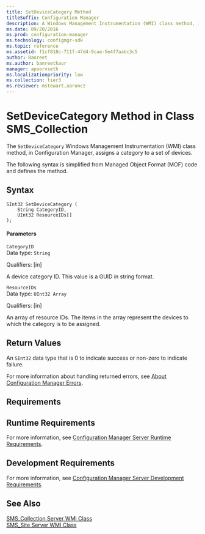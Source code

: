 ```yaml
---
title: SetDeviceCategory Method
titleSuffix: Configuration Manager
description: A Windows Management Instrumentation (WMI) class method, in Configuration Manager, assigns a category to a set of devices.
ms.date: 09/20/2016
ms.prod: configuration-manager
ms.technology: configmgr-sdk
ms.topic: reference
ms.assetid: f1cf818c-711f-47d4-9cae-5e4f7aabc3c5
author: Banreet
ms.author: banreetkaur
manager: apoorvseth
ms.localizationpriority: low
ms.collection: tier3
ms.reviewer: mstewart,aaroncz 
---
```

# SetDeviceCategory Method in Class SMS_Collection
The `SetDeviceCategory` Windows Management Instrumentation (WMI) class method, in Configuration Manager, assigns a category to a set of devices.  

 The following syntax is simplified from Managed Object Format (MOF) code and defines the method.  

## Syntax  

```  
SInt32 SetDeviceCategory (  
    String CategoryID,   
    UInt32 ResourceIDs[]  
);  

```  

#### Parameters  
 `CategoryID`  
 Data type: `String`  

 Qualifiers: [in]  

 A device category ID. This value is a GUID in string format.  

 `ResourceIDs`  
 Data type: `UInt32 Array`  

 Qualifiers: [in]  

 An array of resource IDs. The items in the array represent the devices to which the category is to be assigned.  

## Return Values  
 An `SInt32` data type that is 0 to indicate success or non-zero to indicate failure.  

 For more information about handling returned errors, see [About Configuration Manager Errors](../../../../../develop/core/understand/about-configuration-manager-errors.md).  

## Requirements  

## Runtime Requirements  
 For more information, see [Configuration Manager Server Runtime Requirements](../../../../../develop/core/reqs/server-runtime-requirements.md).  

## Development Requirements  
 For more information, see [Configuration Manager Server Development Requirements](../../../../../develop/core/reqs/server-development-requirements.md).  

## See Also  
 [SMS_Collection Server WMI Class](../../../../../develop/reference/core/clients/collections/sms_collection-server-wmi-class.md)   
 [SMS_Site Server WMI Class](../../../../../develop/reference/core/servers/configure/sms_site-server-wmi-class.md)   
